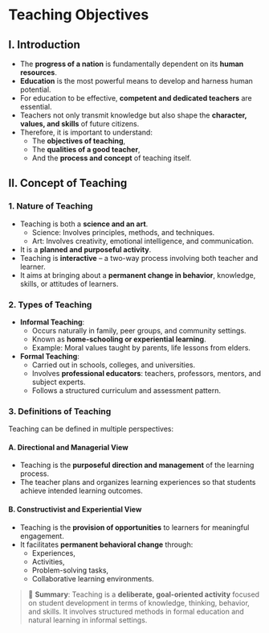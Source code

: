 # **Teaching Objectives**

## **I. Introduction**
- The **progress of a nation** is fundamentally dependent on its **human resources**.
- **Education** is the most powerful means to develop and harness human potential.
- For education to be effective, **competent and dedicated teachers** are essential.
- Teachers not only transmit knowledge but also shape the **character, values, and skills** of future citizens.
- Therefore, it is important to understand:
  - The **objectives of teaching**,
  - The **qualities of a good teacher**,
  - And the **process and concept** of teaching itself.

## **II. Concept of Teaching**

### **1. Nature of Teaching**
- Teaching is both a **science and an art**.
  - Science: Involves principles, methods, and techniques.
  - Art: Involves creativity, emotional intelligence, and communication.
- It is a **planned and purposeful activity**.
- Teaching is **interactive** – a two-way process involving both teacher and learner.
- It aims at bringing about a **permanent change in behavior**, knowledge, skills, or attitudes of learners.

### **2. Types of Teaching**
- **Informal Teaching**:
  - Occurs naturally in family, peer groups, and community settings.
  - Known as **home-schooling or experiential learning**.
  - Example: Moral values taught by parents, life lessons from elders.
- **Formal Teaching**:
  - Carried out in schools, colleges, and universities.
  - Involves **professional educators**: teachers, professors, mentors, and subject experts.
  - Follows a structured curriculum and assessment pattern.

### **3. Definitions of Teaching**
Teaching can be defined in multiple perspectives:

#### **A. Directional and Managerial View**
- Teaching is the **purposeful direction and management** of the learning process.
- The teacher plans and organizes learning experiences so that students achieve intended learning outcomes.

#### **B. Constructivist and Experiential View**
- Teaching is the **provision of opportunities** to learners for meaningful engagement.
- It facilitates **permanent behavioral change** through:
  - Experiences,
  - Activities,
  - Problem-solving tasks,
  - Collaborative learning environments.

> 📝 **Summary**: Teaching is a **deliberate, goal-oriented activity** focused on student development in terms of knowledge, thinking, behavior, and skills. It involves structured methods in formal education and natural learning in informal settings.
